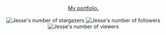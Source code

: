 <div align="center">
  <br />
  <section>
    <a href="https://portfolio-codesteez.vercel.app/">
      My portfolio.
    </a>
  </section>
  <br />
  <section>
    <img
      alt="Jesse's number of stargazers"
      title="Jesse's number of stargazers"
      src="https://custom-icon-badges.demolab.com/github/stars/steezplusplus?color=9f9f9f&style=for-the-badge&labelColor=555555&label=my%20stargazers"
    />  
    <img 
      alt="Jesse's number of followers"
      title="Jesse's number of followers"
      src="https://custom-icon-badges.demolab.com/github/followers/steezplusplus?color=9f9f9f&labelColor=555555&style=for-the-badge&label=my%20followers"
    />
    <img
      alt="Jesse's number of viewers"
      title="Jesse's number of viewers"
      src="https://komarev.com/ghpvc/?username=steezplusplus&label=PROFILE+VIEWS&style=for-the-badge&color=lightgrey"
    />
  </section>
</div>
